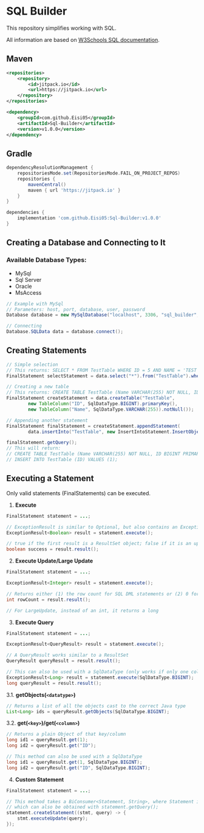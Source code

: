# SQL Builder

This repository simplifies working with SQL.

All information are based on [W3Schools SQL documentation](https://www.w3schools.com/sql/default.asp).

## Maven
```xml
<repositories>
    <repository>
        <id>jitpack.io</id>
        <url>https://jitpack.io</url>
    </repository>
</repositories>

<dependency>
    <groupId>com.github.Eisi05</groupId>
    <artifactId>Sql-Builder</artifactId>
    <version>v1.0.0</version>
</dependency>
```

## Gradle
```gradle
dependencyResolutionManagement {
    repositoriesMode.set(RepositoriesMode.FAIL_ON_PROJECT_REPOS)
    repositories {
        mavenCentral()
        maven { url 'https://jitpack.io' }
    }
}

dependencies {
    implementation 'com.github.Eisi05:Sql-Builder:v1.0.0'
}
```

## Creating a Database and Connecting to It
### Available Database Types:
- MySql
-  Sql Server
- Oracle
- MsAccess

```java
// Example with MySql
// Parameters: host, port, database, user, password
Database database = new MySqlDatabase("localhost", 3306, "sql_builder", "root", "root");

// Connecting
Database.SQLData data = database.connect();
```

## Creating Statements
```java
// Simple selection
// This returns: SELECT * FROM TestTable WHERE ID = 5 AND NAME = 'TEST';
FinalStatement selectStatement = data.select("*").from("TestTable").where("ID").equal(5).and("NAME").equal("TEST");

// Creating a new table
// This returns: CREATE TABLE TestTable (Name VARCHAR(255) NOT NULL, ID BIGINT PRIMARY KEY);
FinalStatement createStatement = data.createTable("TestTable", 
        new TableColumn("ID", SqlDataType.BIGINT).primaryKey(),
        new TableColumn("Name", SqlDataType.VARCHAR(255)).notNull());

// Appending another statement
FinalStatement finalStatement = createStatement.appendStatement(
        data.insertInto("TestTable", new InsertIntoStatement.InsertObject("ID", 1)));

finalStatement.getQuery();
// This will return:
// CREATE TABLE TestTable (Name VARCHAR(255) NOT NULL, ID BIGINT PRIMARY KEY);
// INSERT INTO TestTable (ID) VALUES (1);
```

## Executing a Statement
Only valid statements (FinalStatements) can be executed.

1. **Execute**
```java
FinalStatement statement = ...;

// ExceptionResult is similar to Optional, but also contains an Exception if an error occurs.
ExceptionResult<Boolean> result = statement.execute();

// true if the first result is a ResultSet object; false if it is an update count or there are no results
boolean success = result.result();
```

2. **Execute Update/Large Update**
```java
FinalStatement statement = ...;

ExceptionResult<Integer> result = statement.execute();

// Returns either (1) the row count for SQL DML statements or (2) 0 for SQL statements that return nothing
int rowCount = result.result();

// For LargeUpdate, instead of an int, it returns a long
```

3. **Execute Query**
```java
FinalStatement statement = ...;

ExceptionResult<QueryResult> result = statement.execute();

// A QueryResult works similar to a ResultSet
QueryResult queryResult = result.result();

// This can also be used with a SqlDataType (only works if only one column is selected!)
ExceptionResult<Long> result = statement.execute(SqlDataType.BIGINT);
long queryResult = result.result();
```
   3.1. **getObjects(`<datatype>`)**
   ```java
   // Returns a list of all the objects cast to the correct Java type
   List<Long> ids = queryResult.getObjects(SqlDataType.BIGINT);
   ```
   3.2. **get(`<key>`)/get(`<column>`)**
   ```java
   // Returns a plain Object of that key/column
   long id1 = queryResult.get(1);
   long id2 = queryResult.get("ID");

   // This method can also be used with a SqlDataType
   long id1 = queryResult.get(1, SqlDataType.BIGINT);
   long id2 = queryResult.get("ID", SqlDataType.BIGINT);
   ```

4. **Custom Statement**
```java
FinalStatement statement = ...;

// This method takes a BiConsumer<Statement, String>, where Statement is a java.sql.Statement and String is the query,
// which can also be obtained with statement.getQuery();
statement.createStatement((stmt, query) -> {
    stmt.executeUpdate(query);
});
```
